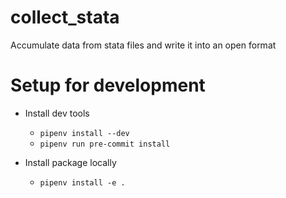 # collect_stata

Accumulate data from stata files and write it into an open format 

# Setup for development

* Install dev tools
  + `pipenv install --dev` 
  + `pipenv run pre-commit install` 

* Install package locally
  + `pipenv install -e .` 

